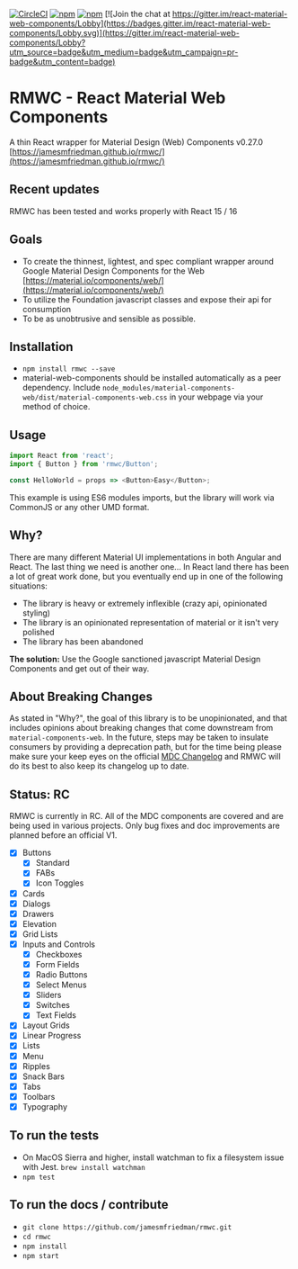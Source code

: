[![CircleCI](https://circleci.com/gh/jamesmfriedman/rmwc/tree/master.svg?style=shield)](https://circleci.com/gh/jamesmfriedman/rmwc/tree/master)
[![npm](https://img.shields.io/npm/v/rmwc.svg)]()
[![npm](https://img.shields.io/npm/l/rmwc.svg)]()
[![Join the chat at https://gitter.im/react-material-web-components/Lobby](https://badges.gitter.im/react-material-web-components/Lobby.svg)](https://gitter.im/react-material-web-components/Lobby?utm_source=badge&utm_medium=badge&utm_campaign=pr-badge&utm_content=badge)

# RMWC - React Material Web Components

A thin React wrapper for Material Design (Web) Components v0.27.0
[https://jamesmfriedman.github.io/rmwc/](https://jamesmfriedman.github.io/rmwc/)

## Recent updates

RMWC has been tested and works properly with React 15 / 16

## Goals

* To create the thinnest, lightest, and spec compliant wrapper around Google
  Material Design Components for the Web
  [https://material.io/components/web/](https://material.io/components/web/)
* To utilize the Foundation javascript classes and expose their api for
  consumption
* To be as unobtrusive and sensible as possible.

## Installation

* `npm install rmwc --save`
* material-web-components should be installed automatically as a peer
  dependency. Include
  `node_modules/material-components-web/dist/material-components-web.css` in
  your webpage via your method of choice.

## Usage

```javascript
import React from 'react';
import { Button } from 'rmwc/Button';

const HelloWorld = props => <Button>Easy</Button>;
```

This example is using ES6 modules imports, but the library will work via
CommonJS or any other UMD format.

## Why?

There are many different Material UI implementations in both Angular and React.
The last thing we need is another one... In React land there has been a lot of
great work done, but you eventually end up in one of the following situations:

* The library is heavy or extremely inflexible (crazy api, opinionated styling)
* The library is an opinionated representation of material or it isn't very
  polished
* The library has been abandoned

**The solution:** Use the Google sanctioned javascript Material Design
Components and get out of their way.

## About Breaking Changes

As stated in "Why?", the goal of this library is to be unopinionated, and that
includes opinions about breaking changes that come downstream from
`material-components-web`. In the future, steps may be taken to insulate
consumers by providing a deprecation path, but for the time being please make
sure your keep eyes on the official
[MDC Changelog](https://github.com/material-components/material-components-web/blob/master/CHANGELOG.md)
and RMWC will do its best to also keep its changelog up to date.

## Status: RC

RMWC is currently in RC. All of the MDC components are covered and are being
used in various projects. Only bug fixes and doc improvements are planned before
an official V1.

* [x] Buttons
   - [x] Standard
   - [x] FABs
   - [x] Icon Toggles
* [x] Cards
* [x] Dialogs
* [x] Drawers
* [x] Elevation
* [x] Grid Lists
* [x] Inputs and Controls
   - [x] Checkboxes
   - [x] Form Fields
   - [x] Radio Buttons
   - [x] Select Menus
   - [x] Sliders
   - [x] Switches
   - [x] Text Fields
* [x] Layout Grids
* [x] Linear Progress
* [x] Lists
* [x] Menu
* [x] Ripples
* [x] Snack Bars
* [x] Tabs
* [x] Toolbars
* [x] Typography

## To run the tests

* On MacOS Sierra and higher, install watchman to fix a filesystem issue with
  Jest. `brew install watchman`
* `npm test`

## To run the docs / contribute

* `git clone https://github.com/jamesmfriedman/rmwc.git`
* `cd rmwc`
* `npm install`
* `npm start`
